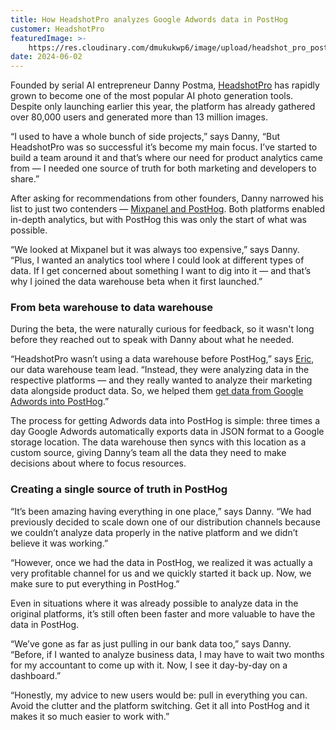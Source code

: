 ```yaml
---
title: How HeadshotPro analyzes Google Adwords data in PostHog
customer: HeadshotPro
featuredImage: >-
    https://res.cloudinary.com/dmukukwp6/image/upload/headshot_pro_posthog_56e4ed68be.png
date: 2024-06-02
---
```


Founded by serial AI entrepreneur Danny Postma, [HeadshotPro](https://www.headshotpro.com/) has rapidly grown to become one of the most popular AI photo generation tools. Despite only launching earlier this year, the platform has already gathered over 80,000 users and generated more than 13 million images.

“I used to have a whole bunch of side projects,” says Danny, “But HeadshotPro was so successful it’s become my main focus. I’ve started to build a team around it and that’s where our need for product analytics came from — I needed one source of truth for both marketing and developers to share.”

After asking for recommendations from other founders, Danny narrowed his list to just two contenders — [Mixpanel and PostHog](/blog/posthog-vs-mixpanel). Both platforms enabled in-depth analytics, but with PostHog this was only the start of what was possible.

“We looked at Mixpanel but it was always too expensive,” says Danny. “Plus, I wanted an analytics tool where I could look at different types of data. If I get concerned about something I want to dig into it — and that’s why I joined the data warehouse beta when it first launched.”

### From beta warehouse to data warehouse

During the beta, the <SmallTeam slug="data-stack" /> were naturally curious for feedback, so it wasn't long before they reached out to speak with Danny about what he needed.

“HeadshotPro wasn’t using a data warehouse before PostHog,” says [Eric](/community/profiles/30209), our data warehouse team lead. “Instead, they were analyzing data in the respective platforms — and they really wanted to analyze their marketing data alongside product data. So, we helped them [get data from Google Adwords into PostHog](/docs/data-warehouse/sources/google-ads).”

<BorderWrapper>
<Quote
    imageSource="/images/customers/eric.png"
    size="md"
    name="Eric Duong"
    title="Software Engineer & Data Warehouse Team Lead, PostHog"
    quote={`“Many teams could benefit from following Danny’s lead and bringing advertising data into PostHog and starting to track advertising performance alongside product usage.”`}
/>
</BorderWrapper>

The process for getting Adwords data into PostHog is simple: three times a day Google Adwords automatically exports data in JSON format to a Google storage location. The data warehouse then syncs with this location as a custom source, giving Danny’s team all the data they need to make decisions about where to focus resources.

### Creating a single source of truth in PostHog

“It’s been amazing having everything in one place,” says Danny. “We had previously decided to scale down one of our distribution channels because we couldn’t analyze data properly in the native platform and we didn’t believe it was working.”

“However, once we had the data in PostHog, we realized it was actually a very profitable channel for us and we quickly started it back up. Now, we make sure to put everything in PostHog.”

Even in situations where it was already possible to analyze data in the original platforms, it’s still often been faster and more valuable to have the data in PostHog.

“We’ve gone as far as just pulling in our bank data too,” says Danny. “Before, if I wanted to analyze business data, I may have to wait two months for my accountant to come up with it. Now, I see it day-by-day on a dashboard.”

“Honestly, my advice to new users would be: pull in everything you can. Avoid the clutter and the platform switching. Get it all into PostHog and it makes it so much easier to work with.”
